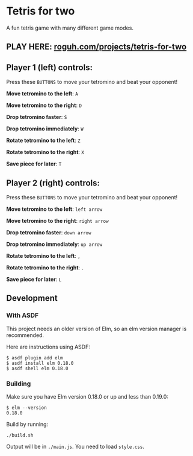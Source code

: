 # Tetris for two
A fun tetris game with many different game modes.

## PLAY HERE: [roguh.com/projects/tetris-for-two](https://roguh.com/projects/tetris-for-two/)

## Player 1 (left) controls:

Press these `BUTTONS` to move your tetromino and beat your opponent!

**Move tetromino to the left**: `A` 

**Move tetromino to the right**: `D` 

**Drop tetromino faster**: `S`

**Drop tetromino immediately**: `W`

**Rotate tetromino to the left**: `Z`

**Rotate tetromino to the right**: `X`

**Save piece for later**: `T`


## Player 2 (right) controls:

Press these `BUTTONS` to move your tetromino and beat your opponent!

**Move tetromino to the left**: `left arrow`  

**Move tetromino to the right**: `right arrow`  

**Drop tetromino faster**: `down arrow` 

**Drop tetromino immediately**: `up arrow` 

**Rotate tetromino to the left**: `,` 

**Rotate tetromino to the right**: `.` 

**Save piece for later**: `L` 

## Development

### With ASDF

This project needs an older version of Elm, so an elm version manager is recommended.

Here are instructions using ASDF:

```
$ asdf plugin add elm
$ asdf install elm 0.18.0
$ asdf shell elm 0.18.0
```

### Building

Make sure you have Elm version 0.18.0 or up and less than 0.19.0:

```
$ elm --version
0.18.0
```

Build by running:

```
./build.sh
```

Output will be in `./main.js`. You need to load `style.css`.
